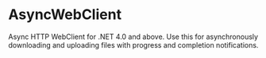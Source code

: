 AsyncWebClient
==============

Async HTTP WebClient for .NET 4.0 and above. Use this for asynchronously downloading and uploading files with progress and completion notifications.
